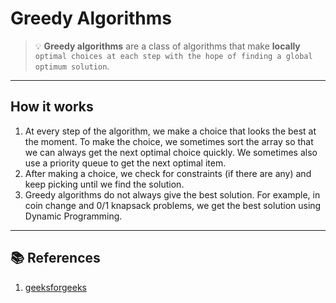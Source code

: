 # Greedy Algorithms

> 💡 **Greedy algorithms** are a class of algorithms that make **locally** `optimal choices at each step with the hope of finding a global optimum solution`.

---

## How it works

1. At every step of the algorithm, we make a choice that looks the best at the moment. To make the choice, we sometimes sort the array so that we can always get the next optimal choice quickly. We sometimes also use a priority queue to get the next optimal item.
1. After making a choice, we check for constraints (if there are any) and keep picking until we find the solution.
1. Greedy algorithms do not always give the best solution. For example, in coin change and 0/1 knapsack problems, we get the best solution using Dynamic Programming.

---

## 📚 References

1. [geeksforgeeks](https://www.geeksforgeeks.org/dsa/introduction-to-greedy-algorithm-data-structures-and-algorithm-tutorials)
